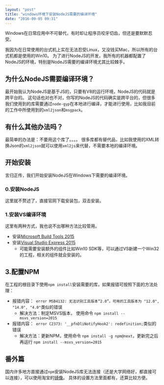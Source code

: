 ```yaml
---
layout: "post"
title: "windows环境下安装NodeJS需要的编译环境"
date: "2016-09-05 09:31"
---
```

Windows在日常应用中不可替代，有时却让程序员咬牙切齿，但还是要默默忍受。

我因为在日常使用的台式机上实在无法忍受Linux，又没钱买Mac，所以所有的台式机都是使用的Win10。
为了进行NodeJS的开发，我所有的机器都配置了NodeJS的环境，特别是NodeJS需要的编译环境尤其比较棘手。

## 为什么NodeJS需要编译环境？

最开始我认为NodeJS是基于JS的，只要有V8的运行环境，NodeJS的代码就是跨平台的。
这句话也对也不对，你写的NodeJS的代码确实是跨平台的，但很多我们使用到的库需要通过`node-gyp`在本地进行编译，才能进行使用，比如我目前的工作中所使用到的`xml2json`和`msgpack`。

## 有什么其他办法吗？

最简单的办法是：不要用这个库了。。。。
很多库都有替代品，比如我使用的XML转换Json的`xml2json`就可以使用`xml2js`来代替，不需要本地的编译环境。

## 开始安装

言归正传，我们开始安装NodeJS在Windows下需要的编译环境。

### 0.安装NodeJS
这里就不赘述了，直接官网下载安装包，双击安装。

### 1.安装VS编译环境
这里有两种方式，我也说不出哪种方法比较管用。

- 安装[Microsoft Build Tools 2015](https://www.microsoft.com/en-us/download/details.aspx?id=48159)
- 安装[Visual Studio Express 2015](https://www.visualstudio.com/en-us/products/visual-studio-express-vs.aspx)
  - 可能需要安装额外的组件比如Win10 SDK等，可以通过VS新建一个Win32的工程，相关的组件就会安装的。

## 3.配置NPM
在工程的根目录下使用`npm install`安装需要的库，如果报错可按照下面的方法处理：

- 报错内容：` error MSB4132: 无法识别工具版本“2.0”。可用的工具版本为 "12.0", "14.0", "4.0"`类似的错误
  - 解决方法：制定MSVS版本， 使用命令 `npm install --msvs_version=2015`
- 报错内容：` error C2373: '__pfnDliNotifyHook2': redefinition;`类似的错误
  - 解决方法：更新NPM，使用命令 `npm install -g npm@next`，更新完之后再运行 `npm install --msvs_version=2015`

## 番外篇
国内许多地方直接通过`npm`安装NodeJS库无法连接（还是大学网络好，都直接可以连接），可以使用淘宝的[镜像](http://npm.taobao.org/)。
具体的设置方法里面都有，还算比较方便。
